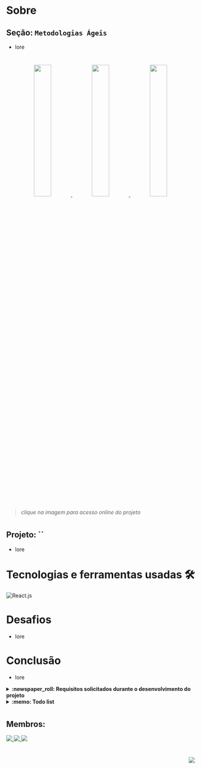 # Sobre

## Seção: `Metodologias Ágeis`

- lore

#
<div align="center">
  <a href="https://davidrogger.github.io/trybe-project-delivery-app">
    <img width="30%" src="./readme-imgs/project_top.webp">
    <img width="30%" src="./readme-imgs/project_mid.webp">
    <img width="30%" src="./readme-imgs/project_bot.webp">
  </a>
</div>

>*clique na imagem para acesso online do projeto*
#
## Projeto: ``

- lore
# Tecnologias e ferramentas usadas 🛠

![React.js](https://img.shields.io/badge/-React.js-61DAFB?style=flat-square&logo=react&logoColor=ffffff)


# Desafios

- lore

# Conclusão

- lore

</details>

<details>
  <summary>
    <strong>
      :newspaper_roll: Requisitos solicitados durante o desenvolvimento do projeto
    </strong>
  </summary>

 
### Requisitos
*Nome* | *Avaliação*
--- | :---:
1 - Crie uma tela de login que deve ser acessível pelos endpoints / e /login no navegador | :heavy_check_mark:
2 - Crie os elementos da tela de login com os data-testids disponíveis no protótipo | :heavy_check_mark:
3 - Desenvolva a tela de login de maneira que ela impossibilite o login com dados mal-formatados | :heavy_check_mark:
4 - Desenvolva a tela de login de maneira que ela impossibilite o login com dados válidos, porém inexistentes no banco de dados | :heavy_check_mark:
5 - Desenvolva a tela de login de maneira que ela possibilite fazer o login com dados válidos e existentes no banco de dados | :heavy_check_mark:
6 - Crie uma tela de registro que deve ser acessível via endpoint /register no navegador e pelo botão de registro na tela de login | :heavy_check_mark:
7 - Crie os elementos da tela de registro com os data-testids disponíveis no protótipo | :heavy_check_mark:
8 - Desenvolva a tela de registro de maneira que ela impossibilite o cadastro com dados mal-formatados | :heavy_check_mark:
9 - Desenvolva a tela de registro de maneira que ela possibilite cadastrar com dados válidos | :heavy_check_mark:
10 - Desenvolva a tela de registro de maneira que ela impossibilite o cadastro de um usuário já existente | :heavy_check_mark:
11 - Crie uma tela de produtos do cliente contendo uma barra de navegação - navbar - que servirá também para demais telas das pessoas usuárias | :heavy_check_mark:
12 - Desenvolva a tela de produtos do cliente criando os demais elementos com os data-testids disponíveis no protótipo | :heavy_check_mark:
13 - Desenvolva a tela de produtos do cliente de forma que ela pressuponha dados válidos da pessoa usuária armazenados no localStorage | :heavy_check_mark:
14 - Desenvolva a tela de produtos do cliente de forma que os cards de todos os produtos pré-cadastrados contenham os valores corretos | :heavy_check_mark:
15 - Desenvolva a tela de produtos do cliente de forma que o preço total esteja correto após a adição de itens aleatórios | :heavy_check_mark:
16 - Desenvolva a tela de produtos do cliente de forma que haja um botão de carrinho que redirecionará para a tela de checkout caso itens sejam adicionados | :heavy_check_mark:
17 - Crie uma tela de checkout do cliente com elementos com os data-testids disponíveis no protótipo | :heavy_check_mark:
18 - Desenvolva a tela de checkout do cliente de forma a possuir os dados corretos do carrinho e preço total | :heavy_check_mark:
19 - Desenvolva a tela de checkout do cliente de forma que seja possível remover itens do carrinho | :heavy_check_mark:
20 - Desenvolva a tela de checkout do cliente de forma a nos redirecionar para a tela de detalhes do pedido feito após a finalização do mesmo | :heavy_check_mark:
21 - Desenvolva a tela de checkout do cliente de forma a gerar uma nova venda na tabela sales, assim como relações em salesProducts ao finalizar o pedido | :heavy_check_mark:
22 - Crie uma tela de pedidos do cliente com elementos a partir dos data-testids disponíveis no protótipo | :heavy_check_mark:
23 - Desenvolva a tela de pedidos do cliente de forma a conter a lista de pedidos do mesmo com os dados corretos | :heavy_check_mark:
24 - Desenvolva a tela de pedidos do cliente de forma a dar acesso à tela de detalhes de um pedido ao clicar no card do mesmo | :heavy_check_mark:
25 - Crie uma tela de detalhes do pedido do cliente com elementos a partir dos data-testids disponíveis no protótipo | :heavy_check_mark:
26 - Desenvolva a tela de detalhes do pedido do cliente de forma a possuir os dados corretos da venda | :heavy_check_mark:
27 - Crie uma tela de pedidos da pessoa vendedora com elementos a partir dos data-testids disponíveis no protótipo | :heavy_check_mark:
28 - Desenvolva a tela de pedidos da pessoa vendedora de forma a conter a lista de pedidos do mesmo com os dados corretos | :heavy_check_mark:
29 - Desenvolva a tela de pedidos da pessoa vendedora de forma a dar acesso à tela de detalhes de um pedido ao clicar no card do mesmo | :heavy_check_mark:
30 - Crie uma tela de detalhes do pedido da pessoa vendedora com elementos a partir dos data-testids disponíveis no protótipo | :heavy_check_mark:
31 - Desenvolva a tela de detalhes do pedido da pessoa vendedora de forma a possuir os dados corretos da venda | :heavy_check_mark:
32 - Desenvolva a tela de detalhes do pedido da pessoa vendedora de forma a ser capaz de alterar o status do pedido | :heavy_check_mark:
33 - Garanta que o status do pedido atualizado na tela de detalhes do pedido da pessoa vendedora seja refletido na tela de detalhes do pedido do cliente após atualização das páginas | :heavy_check_mark:
34 - Garanta que o status do pedido atualizado na tela de detalhes do pedido da pessoa vendedora seja refletido na tela de lista de pedidos do cliente após atualização das páginas | :heavy_check_mark:
35 - Garanta que o status do pedido atualizado na tela de detalhes do pedido do cliente seja refletido na tela de lista de pedidos da pessoa vendedora após atualização das páginas | :heavy_check_mark:
36 - Crie uma tela de pessoa administradora com elementos a partir dos data-testids disponíveis no protótipo | :heavy_check_mark:
37 - Desenvolva a tela da pessoa administradora de forma a validar o formulário de cadastro | :heavy_check_mark:
38 - Desenvolva a tela da pessoa administradora de forma que seja possível cadastrar pessoas usuárias válidas | :heavy_check_mark:
39 - Desenvolva a tela da pessoa administradora de forma que ela impossibilite o cadastro de pessoas usuárias já existentes | :heavy_check_mark:
40 - Desenvolva a tela da pessoa administradora de forma que haja uma tabela de pessoas usuárias cadastradas | :heavy_check_mark:
41 - Desenvolva a tela da pessoa administradora de forma que seja possível deletar pessoas usuárias na tabela | :heavy_check_mark:


</details>

<details>
  <summary>
    <strong>
      :memo: Todo list
    </strong>
  </summary>

  - [x] - ~~Criar aplicação com base nos requisitos da trybe.~~ ![data](https://badgen.net/badge/delivery/04-10-2022/green)
  - [ ] - Revisar Estilo dos elementos da página.
  - [ ] - Desenvolver testes automatizados.
  - [ ] - Adaptar elementos da aplicação para mobile.

</details>

#
## Membros:

<div>
  <a href="https://www.linkedin.com/in/andressa-ponzo">
    <img src="https://badgen.net/badge/Linkedin/Andressa Ponzo/blue" \>
  <a href="https://www.linkedin.com/in/davidrogger/">
    <img src="https://badgen.net/badge/Linkedin/Davíd Roggér/blue" \>
  <a href="https://www.linkedin.com/in/gabrielapapin">
    <img src="https://badgen.net/badge/Linkedin/Gabriela Papin/blue" \>
</div>

#
<div align="right">
  <img src="https://badgen.net/badge/last%20update/23-02-2023/blue">
</div>
